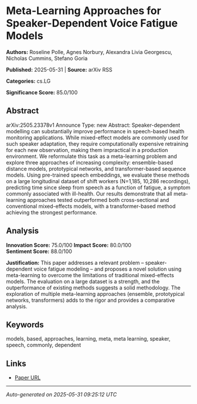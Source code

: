 # Meta-Learning Approaches for Speaker-Dependent Voice Fatigue Models

**Authors:** Roseline Polle, Agnes Norbury, Alexandra Livia Georgescu, Nicholas Cummins, Stefano Goria

**Published:** 2025-05-31 | **Source:** arXiv RSS

**Categories:** cs.LG

**Significance Score:** 85.0/100

## Abstract

arXiv:2505.23378v1 Announce Type: new 
Abstract: Speaker-dependent modelling can substantially improve performance in speech-based health monitoring applications. While mixed-effect models are commonly used for such speaker adaptation, they require computationally expensive retraining for each new observation, making them impractical in a production environment. We reformulate this task as a meta-learning problem and explore three approaches of increasing complexity: ensemble-based distance models, prototypical networks, and transformer-based sequence models. Using pre-trained speech embeddings, we evaluate these methods on a large longitudinal dataset of shift workers (N=1,185, 10,286 recordings), predicting time since sleep from speech as a function of fatigue, a symptom commonly associated with ill-health. Our results demonstrate that all meta-learning approaches tested outperformed both cross-sectional and conventional mixed-effects models, with a transformer-based method achieving the strongest performance.

## Analysis

**Innovation Score:** 75.0/100
**Impact Score:** 80.0/100  
**Sentiment Score:** 88.0/100

**Justification:** This paper addresses a relevant problem – speaker-dependent voice fatigue modeling – and proposes a novel solution using meta-learning to overcome the limitations of traditional mixed-effects models. The evaluation on a large dataset is a strength, and the outperformance of existing methods suggests a solid methodology. The exploration of multiple meta-learning approaches (ensemble, prototypical networks, transformers) adds to the rigor and provides a comparative analysis.

## Keywords

models, based, approaches, learning, meta, meta learning, speaker, speech, commonly, dependent

## Links

- [Paper URL](https://arxiv.org/abs/2505.23378)

---
*Auto-generated on 2025-05-31 09:25:12 UTC*
